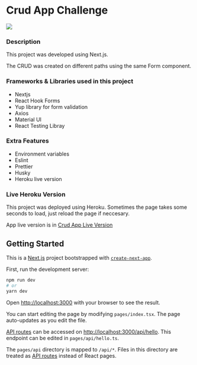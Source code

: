 # Crud App Challenge

![](https://noviello.it/content/images/2020/05/nextjs.jpg)

### Description

This project was developed using Next.js.

The CRUD was created on different paths using the same Form component.

### Frameworks & Libraries used in this project

- Nextjs
- React Hook Forms
- Yup library for form validation
- Axios
- Material UI
- React Testing Libray

### Extra Features

- Environment variables
- Eslint
- Prettier
- Husky
- Heroku live version

### Live Heroku Version

This project was deployed using Heroku. Sometimes the page takes some seconds to load, just reload the page if neccesary.

App live version is in [Crud App Live Version](https://crud-challenge-hang.herokuapp.com/)

## Getting Started

This is a [Next.js](https://nextjs.org/) project bootstrapped with [`create-next-app`](https://github.com/vercel/next.js/tree/canary/packages/create-next-app).

First, run the development server:

```bash
npm run dev
# or
yarn dev
```

Open [http://localhost:3000](http://localhost:3000) with your browser to see the result.

You can start editing the page by modifying `pages/index.tsx`. The page auto-updates as you edit the file.

[API routes](https://nextjs.org/docs/api-routes/introduction) can be accessed on [http://localhost:3000/api/hello](http://localhost:3000/api/hello). This endpoint can be edited in `pages/api/hello.ts`.

The `pages/api` directory is mapped to `/api/*`. Files in this directory are treated as [API routes](https://nextjs.org/docs/api-routes/introduction) instead of React pages.
